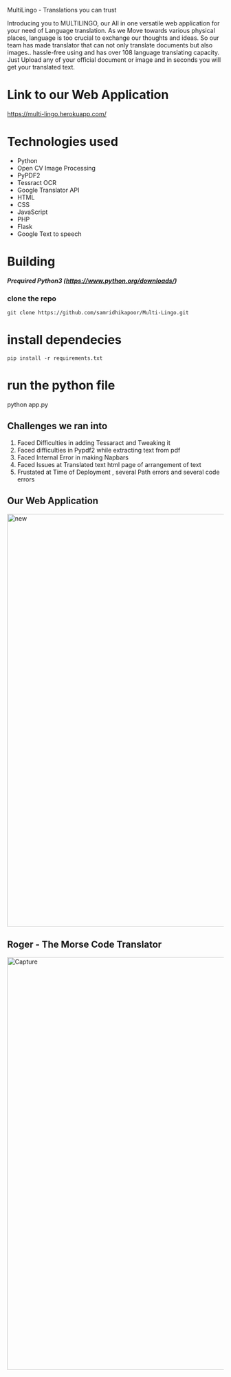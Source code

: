MultiLingo - Translations you can trust

Introducing you to MULTILINGO, our All in one versatile web application for  your need of Language translation. As we Move towards various physical places, language is too crucial to exchange our thoughts and ideas. So our team has made translator that can not only translate documents but also images.. hassle-free using and has over 108 language translating capacity. Just Upload any of your official document or image and in seconds you will get your translated text.

# Link to our Web Application
https://multi-lingo.herokuapp.com/

# Technologies used

- Python
- Open CV Image Processing
- PyPDF2
- Tessract OCR
- Google Translator API
- HTML
- CSS
- JavaScript
- PHP
- Flask
- Google Text to speech

# Building

**_Prequired Python3 (https://www.python.org/downloads/)_**


### clone the repo

```
git clone https://github.com/samridhikapoor/Multi-Lingo.git
```
# install dependecies
```
pip install -r requirements.txt
```
# run the python file
python app.py

## Challenges we ran into
1) Faced Difficulties in  adding Tessaract and Tweaking it 
2)  Faced difficulties in Pypdf2 while extracting text from pdf
3) Faced Internal Error in making Napbars
4) Faced Issues at Translated text html page of arrangement of  text
5) Frustated at Time of Deployment , several Path errors and several code errors

## Our Web Application

<img width="960" alt="new" src="https://user-images.githubusercontent.com/83203229/148665178-a938d5d6-81f4-4964-9424-e6d81bdf92ef.PNG">


## Roger - The Morse Code Translator

<img width="960" alt="Capture" src="https://user-images.githubusercontent.com/83203229/148665233-b1a5ba6e-c788-42ef-9c2e-07e3e66e6d89.PNG">
